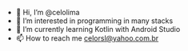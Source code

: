 - 👋 Hi, I’m @celolima
- 👀 I’m interested in programming in many stacks
- 🌱 I’m currently learning Kotlin with Android Studio
- 📫 How to reach me celorsl@yahoo.com.br

<!---
celolima/celolima is a ✨ special ✨ repository because its `README.md` (this file) appears on your GitHub profile.
You can click the Preview link to take a look at your changes.
--->
